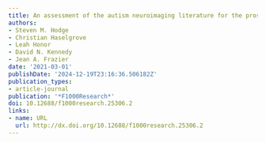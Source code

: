 ```yaml
---
title: An assessment of the autism neuroimaging literature for the prospects of re-executability
authors:
- Steven M. Hodge
- Christian Haselgrove
- Leah Honor
- David N. Kennedy
- Jean A. Frazier
date: '2021-03-01'
publishDate: '2024-12-19T23:16:36.506182Z'
publication_types:
- article-journal
publication: '*F1000Research*'
doi: 10.12688/f1000research.25306.2
links:
- name: URL
  url: http://dx.doi.org/10.12688/f1000research.25306.2
---
```

